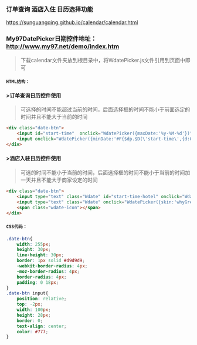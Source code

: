 ### 订单查询 酒店入住 日历选择功能

https://sunguangqing.github.io/calendar/calendar.html

### My97DatePicker日期控件地址：http://www.my97.net/demo/index.htm

>下载calendar文件夹放到根目录中，将WdatePicker.js文件引用到页面中即可 <br /><script src="calendar/WdatePicker.js"></script>

#### `HTML结构：`
#### >订单查询日历控件使用 
>可选择的时间不能超过当前的时间，后面选择框的时间不能小于前面选定的时间并且不能大于当前的时间
```HTML
<div class="date-btn">
    <input id="start-time"  onclick="WdatePicker({maxDate:'%y-%M-%d'})" /> ~
    <input onclick="WdatePicker({minDate:'#F{$dp.$D(\'start-time\',{d:0});}',maxDate:'%y-%M-%d'})" />
</div>
```

#### >酒店入驻日历控件使用
>可选的时间不能小于当前的时间，后面选择框的时间不能小于当前的时间加一天并且不能大于商家设定的时间
```HTML
<div class="date-btn">
    <input type="text" class="Wdate" id="start-time-hotel" onclick="WdatePicker({skin:'whyGreen', minDate:'%y-%M-%d', maxDate:'2050-12-12'})"/> ~
    <input type="text" class="Wdate" onclick="WdatePicker({skin:'whyGreen', minDate: '#F{$dp.$D(\\\'start-time-hotel\\\',{d:1});}'})"/>
    <span class="wdate-icon"></span>
</div>
```


#### `CSS代码：`
```CSS
.date-btn{
    width: 255px;
    height: 30px;
    line-height: 30px;
    border: 1px solid #d9d9d9;
    -webkit-border-radius: 4px;
    -moz-border-radius: 4px;
    border-radius: 4px;
    padding: 0 18px;
}
.date-btn input{
    position: relative;
    top: -2px;
    width: 100px;
    height: 28px;
    border: 0;
    text-align: center;
    color: #777;
}
```
